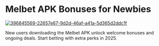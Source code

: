 # Melbet APK Bonuses for Newbies

<a href="https://t.me/gamemodfreecom">![396845569-22657e67-9d2d-46af-a41a-5d365d2ddc1f](https://github.com/user-attachments/assets/b4e69d2b-3998-4d9f-be08-11e23a4b4b50)</a>

New users downloading the Melbet APK unlock welcome bonuses and ongoing deals. Start betting with extra perks in 2025.
